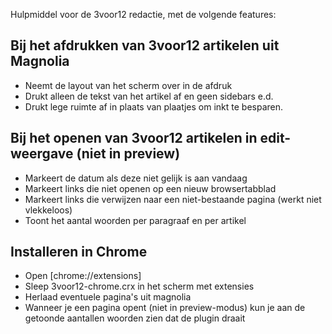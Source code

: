 Hulpmiddel voor de 3voor12 redactie, met de volgende features:

## Bij het afdrukken van 3voor12 artikelen uit Magnolia

- Neemt de layout van het scherm over in de afdruk
- Drukt alleen de tekst van het artikel af en geen sidebars e.d.
- Drukt lege ruimte af in plaats van plaatjes om inkt te besparen.

## Bij het openen van 3voor12 artikelen in edit-weergave (niet in preview)

- Markeert de datum als deze niet gelijk is aan vandaag
- Markeert links die niet openen op een nieuw browsertabblad
- Markeert links die verwijzen naar een niet-bestaande pagina (werkt niet vlekkeloos)
- Toont het aantal woorden per paragraaf en per artikel

## Installeren in Chrome

- Open [chrome://extensions]
- Sleep 3voor12-chrome.crx in het scherm met extensies
- Herlaad eventuele pagina's uit magnolia
- Wanneer je een pagina opent (niet in preview-modus) kun je aan de getoonde aantallen woorden zien dat de plugin draait
